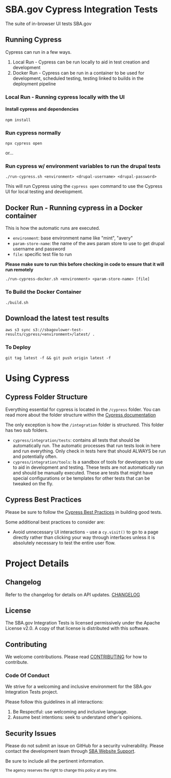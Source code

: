 # SBA.gov Cypress Integration Tests

The suite of in-browser UI tests SBA.gov

## Running Cypress
Cypress can run in a few ways.  

1. Local Run - Cypress can be run locally to aid in test creation and development
1. Docker Run - Cypress can be run in a container to be used for development, scheduled testing, testing linked to builds in the deployment pipeline

### Local Run - Running cypress locally with the UI

#### Install cypress and dependencies

`npm install`

### Run cypress normally
`npx cypress open`

or...

### Run cypress w/ environment variables to run the drupal tests

`./run-cypress.sh <environment> <drupal-username> <drupal-password>` 

This will run Cypress using the `cypress open` command to use the Cypress UI for local testing and development.

## Docker Run - Running cypress in a Docker container
This is how the automatic runs are executed.
* `environment`: base environment name like "mint", "avery"
* `param-store-name`: the name of the aws param store to use to get drupal username and password
* `file`: specific test file to run

**Please make sure to run this before checking in code to ensure that it will run remotely**

`./run-cypress-docker.sh <environment> <param-store-name> [file]`

### To Build the Docker Container
`./build.sh`

## Download the latest test results
`aws s3 sync s3://sbagovlower-test-results/cypress/<environment>/latest/ .`

### To Deploy
`git tag latest -f && git push origin latest -f`

# Using Cypress

## Cypress Folder Structure
Everything essential for cypress is located in the `/cypress` folder.  You can read more about the folder structure within the [Cypress documentation](https://docs.cypress.io/guides/core-concepts/writing-and-organizing-tests.html#Folder-Structure)

The only exception is how the `/integration` folder is structured.  This folder has two sub folders.
* `cypress/integration/tests`: contains all tests that should be automatically run.  The automatic processes that run tests look in here and run everything.  Only check in tests here that should ALWAYS be run and potentially often.
* `cypress/integration/tools`: Is a sandbox of tools for developers to use to aid in development and testing.  These tests are not automatically run and should be manually executed.  These are tests that might have special configurations or be templates for other tests that can be tweaked on the fly.

## Cypress Best Practices
Please be sure to follow the [Cypress Best Practices](https://docs.cypress.io/guides/references/best-practices.html) in building good tests.

Some additional best practices to consider are:
* Avoid unnecessary UI interactions - use a `cy.visit()` to go to a page directly rather than clicking your way through interfaces unless it is absolutely necessary to test the entire user flow.

# Project Details

## Changelog
Refer to the changelog for details on API updates. [CHANGELOG](CHANGELOG.md)

## License
The SBA.gov Integration Tests is licensed permissively under the Apache License v2.0.
A copy of that license is distributed with this software.

## Contributing
We welcome contributions. Please read [CONTRIBUTING](CONTRIBUTING.md) for how to contribute.

### Code Of Conduct

We strive for a welcoming and inclusive environment for the SBA.gov Integration Tests project.

Please follow this guidelines in all interactions:

1. Be Respectful: use welcoming and inclusive language.
2. Assume best intentions: seek to understand other's opinions.

## Security Issues
Please do not submit an issue on GitHub for a security vulnerability. Please contact the development team through [SBA Website Support](mailto:support@us-sba.atlassian.net).

Be sure to include all the pertinent information.

<sub>The agency reserves the right to change this policy at any time.</sub>